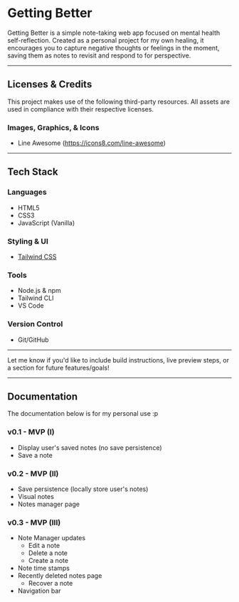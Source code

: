 # Getting Better 

Getting Better is a simple note-taking web app focused on mental health self-reflection. Created as a personal project for my own healing, it encourages you to capture negative thoughts or feelings in the moment, saving them as notes to revisit and respond to for perspective.

---

## Licenses & Credits

This project makes use of the following third-party resources. All assets are used in compliance with their respective licenses.

### Images, Graphics, & Icons
- Line Awesome (https://icons8.com/line-awesome)

---

## Tech Stack

### Languages
- HTML5
- CSS3
- JavaScript (Vanilla)

### Styling & UI
- [Tailwind CSS](https://tailwindcss.com/)

### Tools
- Node.js & npm 
- Tailwind CLI 
- VS Code 

### Version Control
- Git/GitHub

---

Let me know if you'd like to include build instructions, live preview steps, or a section for future features/goals!

---

## Documentation
The documentation below is for my personal use :p

### v0.1 - MVP (I) 
- Display user's saved notes (no save persistence)
- Save a note 

### v0.2 - MVP (II)
- Save persistence (locally store user's notes)
- Visual notes
- Notes manager page 

### v0.3 - MVP (III)
- Note Manager updates 
  - Edit a note 
  - Delete a note 
  - Create a note  
- Note time stamps 
- Recently deleted notes page
  - Recover a note 
- Navigation bar
